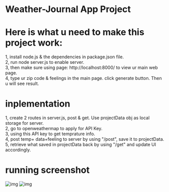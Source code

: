 # Weather-Journal App Project

# Here is what u need to make this project work:
1, install node.js & the dependencies in package.json file.    
2, run node server.js to enable server.    
3, then make sure using page: http://localhost:8000/ to view ur main web page.    
4, type ur zip code & feelings in the main page. click generate button. Then u will see result.    


# inplementation
1, create 2 routes in server.js, post & get. Use projectData obj as local storage for server.     
2, go to openweathermap to apply for API Key.    
3, using this API key to get temprature info.     
4, post temp+ data+feeling to server by using "/post", save it to projectData.    
5, retrieve what saved in projectData back by using "/get" and update UI accordingly.     

# running screenshot
![img]()
![img]()

